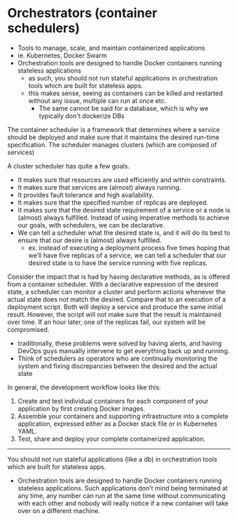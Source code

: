 
# Orchestrators (container schedulers)
- Tools to manage, scale, and maintain containerized applications
- ie. Kubernetes, Docker Swarm
- Orchestration tools are designed to handle Docker containers running stateless applications
	- as such, you should not run stateful applications in orchestration tools which are built for stateless apps.
	- this makes sense, seeing as containers can be killed and restarted without any issue, multiple can run at once etc.
		- The same cannot be said for a database, which is why we typically don't dockerize DBs

The container scheduler is a framework that determines where a service should be deployed and make sure that it maintains the desired run-time specification. The scheduler manages clusters (which are composed of services)

A cluster scheduler has quite a few goals.
- It makes sure that resources are used efficiently and within constraints.
- It makes sure that services are (almost) always running.
- It provides fault tolerance and high availability.
- It makes sure that the specified number of replicas are deployed.
- It makes sure that the desired state requirement of a service or a node is (almost) always fulfilled. Instead of using imperative methods to achieve our goals, with schedulers, we can be declarative.
- We can tell a scheduler what the desired state is, and it will do its best to ensure that our desire is (almost) always fulfilled.
	- ex. instead of executing a deployment process five times hoping that we’ll have five replicas of a service, we can tell a scheduler that our desired state is to have the service running with five replicas.

Consider the impact that is had by having declarative methods, as is offered from a container scheduler. With a declarative expression of the desired state, a scheduler can monitor a cluster and perform actions whenever the actual state does not match the desired. Compare that to an execution of a deployment script. Both will deploy a service and produce the same initial result. However, the script will not make sure that the result is maintained over time. If an hour later, one of the replicas fail, our system will be compromised.
- traditionally, these problems were solved by having alerts, and having DevOps guys manually intervene to get everything back up and running.
- Think of schedulers as operators who are continually monitoring the system and fixing discrepancies between the desired and the actual state

In general, the development workflow looks like this:
1. Create and test individual containers for each component of your application by first creating Docker images.
2. Assemble your containers and supporting infrastructure into a complete application, expressed either as a Docker stack file or in Kubernetes YAML.
3. Test, share and deploy your complete containerized application.

* * *

You should not run stateful applications (like a db) in orchestration tools which are built for stateless apps.
- Orchestration tools are designed to handle Docker containers running stateless applications. Such applications don’t mind being terminated at any time, any number can run at the same time without communicating with each other and nobody will really notice if a new container will take over on a different machine.
